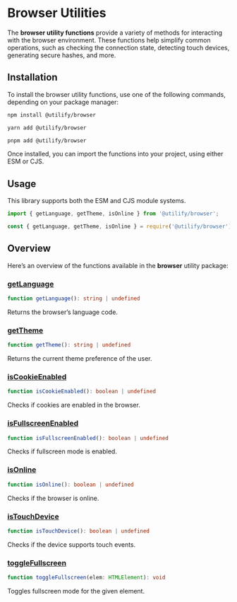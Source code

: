 # Browser Utilities

The **browser utility functions** provide a variety of methods for interacting with the browser environment. These functions help simplify common operations, such as checking the connection state, detecting touch devices, generating secure hashes, and more.

## Installation

To install the browser utility functions, use one of the following commands, depending on your package manager:

```bash [npm]
npm install @utilify/browser
```

```bash [yarn]
yarn add @utilify/browser
```

```bash [pnpm]
pnpm add @utilify/browser
```

Once installed, you can import the functions into your project, using either ESM or CJS.

## Usage

This library supports both the ESM and CJS module systems.

```typescript [esm]
import { getLanguage, getTheme, isOnline } from '@utilify/browser';
```

```javascript [cjs]
const { getLanguage, getTheme, isOnline } = require('@utilify/browser');
```

## Overview

Here’s an overview of the functions available in the **browser** utility package:

### [getLanguage](./getLanguage.md)  
```typescript  
function getLanguage(): string | undefined  
```  
Returns the browser’s language code.

### [getTheme](./getTheme.md)  
```typescript  
function getTheme(): string | undefined  
```  
Returns the current theme preference of the user.

### [isCookieEnabled](./isCookieEnabled.md)  
```typescript  
function isCookieEnabled(): boolean | undefined  
```  
Checks if cookies are enabled in the browser.

### [isFullscreenEnabled](./isFullscreenEnabled.md)  
```typescript  
function isFullscreenEnabled(): boolean | undefined  
```  
Checks if fullscreen mode is enabled.

### [isOnline](./isOnline.md)  
```typescript  
function isOnline(): boolean | undefined  
```  
Checks if the browser is online.

### [isTouchDevice](./isTouchDevice.md)  
```typescript  
function isTouchDevice(): boolean | undefined  
```  
Checks if the device supports touch events.

### [toggleFullscreen](./toggleFullscreen.md)  
```typescript  
function toggleFullscreen(elem: HTMLElement): void  
```  
Toggles fullscreen mode for the given element.
